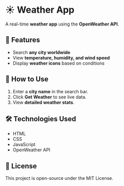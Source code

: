 # ☀️ Weather App

A real-time **weather app** using the **OpenWeather API**.

## 🎯 Features
- Search **any city worldwide**  
- View **temperature, humidity, and wind speed**  
- Display **weather icons** based on conditions  

## 🚀 How to Use
1. Enter a **city name** in the search bar.  
2. Click **Get Weather** to see live data.  
3. View **detailed weather stats**.  

## 🛠️ Technologies Used
- HTML  
- CSS  
- JavaScript  
- OpenWeather API  

## 📝 License
This project is open-source under the MIT License.
